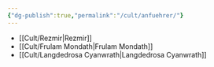 ```yaml
---
{"dg-publish":true,"permalink":"/cult/anfuehrer/"}
---
```





- [[Cult/Rezmir\|Rezmir]]
- [[Cult/Frulam Mondath\|Frulam Mondath]]
- [[Cult/Langdedrosa Cyanwrath\|Langdedrosa Cyanwrath]]
